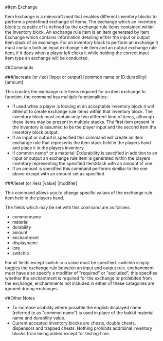 #Item Exchange

Item Exchange is a minecraft mod that enables different inventory blocks to perform a predefined exchange of items. The exchange which an inventory block is capable of is defined by the exchange rule items contained within the inventory block. An exchange rule item is an item generated by Item Exchange which contains information detailing either the input or output item stack of an exchange. For an inventory block to perform an exchange it must contain both an input exchange rule item and an output exchange rule item, if it does when a player left clicks it while holding the correct input item type an exchange will be conducted.

##Commands

###/iecreate (or /iec) [input or output] [common name or ID:durability] [amount]

This creates the exchange rule items required for an item exchange to function, the command has multiple functionalities:
-  If used when a player is looking at an acceptable inventory block it will attempt to create exchange rule items within that inventory block. The inventory block must contain only two different kind of items, although these items may be present in multiple stacks. The first item present in the inventory is assumed to be the player input and the second item the inventory block output.
-  If an input or output is specified this command will create an item exchange rule that represents the item stack held in the players hand and place it in the players inventory.
-  If common name* or a material ID:durability is specified in addition to an input or output an exchange rule item is generated within the players inventory representing the specified ItemStack with an amount of one.
-  If an amount is specified this command performs similiar to the one above except with an amount set as specified.

###/ieset (or /ies) <field> [value] [modifier]

This command allows you to change specific values of the exchange rule item held in the players hand.

The fields which may be set with this command are as follows:
-  commonname
-  material
-  durability
-  amount
-  enchantment
-  displayname
-  lore
-  switchio

For all fields except switch io a value must be specified. switchio simply toggles the exchange rule between an input and output rule. enchantment must have also specify a modifier of "required" or "excluded", this specifies whether the enchantment is required for the exchange or prohibited from the exchange, enchantments not included in either of these catagories are ignored during exchanges. 

##Other Notes
-  To increase usability where possible the english displayed name (referred to as "common name") is used in place of the bukkit material name and durability value.
-  Current accepted inventory blocks are chests, double chests, dispensors and trapped chests. Nothing prohibits additional inventory blocks from being added except for testing time.
